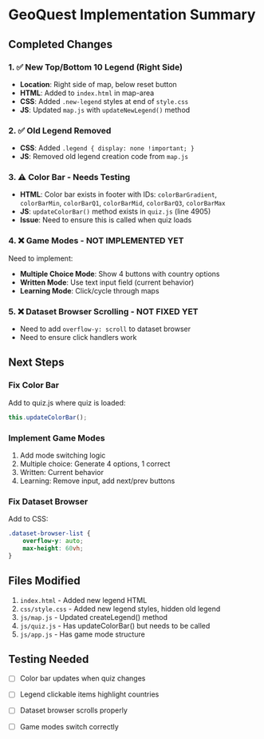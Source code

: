 # GeoQuest Implementation Summary

## Completed Changes

### 1. ✅ New Top/Bottom 10 Legend (Right Side)
- **Location**: Right side of map, below reset button
- **HTML**: Added to `index.html` in map-area
- **CSS**: Added `.new-legend` styles at end of `style.css`
- **JS**: Updated `map.js` with `updateNewLegend()` method

### 2. ✅ Old Legend Removed
- **CSS**: Added `.legend { display: none !important; }`
- **JS**: Removed old legend creation code from `map.js`

### 3. ⚠️ Color Bar - Needs Testing
- **HTML**: Color bar exists in footer with IDs: `colorBarGradient`, `colorBarMin`, `colorBarQ1`, `colorBarMid`, `colorBarQ3`, `colorBarMax`
- **JS**: `updateColorBar()` method exists in `quiz.js` (line 4905)
- **Issue**: Need to ensure this is called when quiz loads

### 4. ❌ Game Modes - NOT IMPLEMENTED YET
Need to implement:
- **Multiple Choice Mode**: Show 4 buttons with country options
- **Written Mode**: Use text input field (current behavior)
- **Learning Mode**: Click/cycle through maps

### 5. ❌ Dataset Browser Scrolling - NOT FIXED YET
- Need to add `overflow-y: scroll` to dataset browser
- Need to ensure click handlers work

## Next Steps

### Fix Color Bar
Add to quiz.js where quiz is loaded:
```javascript
this.updateColorBar();
```

### Implement Game Modes
1. Add mode switching logic
2. Multiple choice: Generate 4 options, 1 correct
3. Written: Current behavior
4. Learning: Remove input, add next/prev buttons

### Fix Dataset Browser
Add to CSS:
```css
.dataset-browser-list {
    overflow-y: auto;
    max-height: 60vh;
}
```

## Files Modified
1. `index.html` - Added new legend HTML
2. `css/style.css` - Added new legend styles, hidden old legend
3. `js/map.js` - Updated createLegend() method
4. `js/quiz.js` - Has updateColorBar() but needs to be called
5. `js/app.js` - Has game mode structure

## Testing Needed
- [ ] Color bar updates when quiz changes
- [ ] Legend clickable items highlight countries
- [ ] Dataset browser scrolls properly
- [ ] Game modes switch correctly

